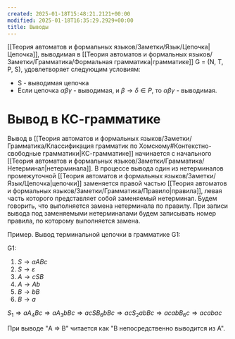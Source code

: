 ```yaml
---
created: 2025-01-18T15:48:21.2121+00:00
modified: 2025-01-18T16:35:29.2929+00:00
title: Выводы
---
```

[[Теория автоматов и формальных языков/Заметки/Язык/Цепочка|Цепочка]], выводимая в [[Теория автоматов и формальных языков/Заметки/Грамматика/Формальная грамматика|грамматике]] G = (N, T, P, S), удовлетворяет следующим условиям:
- S - выводимая цепочка
- Если цепочка $\alpha \beta \gamma$ - выводимая, и $\beta \rightarrow \delta \in P$, то $\alpha \beta \gamma$ - выводимая.

# Вывод в КС-грамматике
Вывод в [[Теория автоматов и формальных языков/Заметки/Грамматика/Классификация грамматик по Хомскому#Контекстно-свободные грамматики|КС-грамматике]] начинается с начального [[Теория автоматов и формальных языков/Заметки/Грамматика/Нетерминал|нетерминала]]. В процессе вывода один из нетерминалов промежуточной [[Теория автоматов и формальных языков/Заметки/Язык/Цепочка|цепочки]] заменяется правой частью [[Теория автоматов и формальных языков/Заметки/Грамматика/Правило|правила]], левая часть которого представляет собой заменяемый нетерминал. Будем говорить, что выполняется замена нетерминала по правилу. При записи вывода под заменяемыми нетерминалами будем записывать номер правила, по которому выполняется замена. 

Пример. Вывод терминальной цепочки в грамматике G1: 

G1:
1. $S → aABc$ 
2. $S → \varepsilon$
3. $A → cSB$ 
4. $A → Ab$
5. $B → bB$ 
6. $B → a$

$S_1 \Rightarrow aA_4Bc \Rightarrow aA_3bBc \Rightarrow acSB_6bBc \Rightarrow acS_2abBc \Rightarrow acabB_6c \Rightarrow acabac$

При выводе "A $\Rightarrow$ B" читается как "B непосредственно выводится из A".
